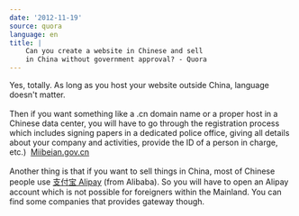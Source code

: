 ```yaml
---
date: '2012-11-19'
source: quora
language: en
title: |
    Can you create a website in Chinese and sell
    in China without government approval? - Quora
---
```


Yes, totally. As long as you host your website outside China, language
doesn\'t matter.\
\
Then if you want something like a .cn domain name or a proper host in a
Chinese data center, you will have to go through the registration
process which includes signing papers in a dedicated police office,
giving all details about your company and activities, provide the ID of
a person in charge, etc.) 
[Miibeian.gov.cn](http://www.miibeian.gov.cn)\
\
Another thing is that if you want to sell things in China, most of
Chinese people use [支付宝 Alipay](http://alipay.com) (from Alibaba). So
you will have to open an Alipay account which is not possible for
foreigners within the Mainland. You can find some companies that
provides gateway though.
